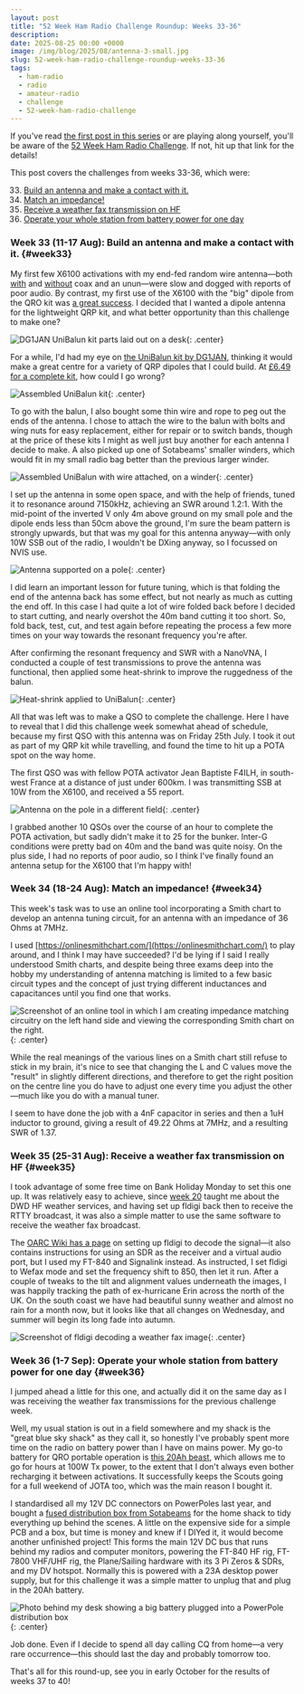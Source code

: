 ```yaml
---
layout: post
title: "52 Week Ham Radio Challenge Roundup: Weeks 33-36"
description: 
date: 2025-08-25 00:00 +0000
image: /img/blog/2025/08/antenna-3-small.jpg
slug: 52-week-ham-radio-challenge-roundup-weeks-33-36
tags:
  - ham-radio
  - radio
  - amateur-radio
  - challenge
  - 52-week-ham-radio-challenge
---
```


If you've read [the first post in this series](/blog/52-week-ham-radio-challenge-roundup-weeks-1-4/) or are playing along yourself, you'll be aware of the [52 Week Ham Radio Challenge](https://hamchallenge.org/). If not, hit up that link for the details!

This post covers the challenges from weeks 33-36, which were:

<ol start="33">
  <li><a href="#week33">Build an antenna and make a contact with it.</a></li>
  <li><a href="#week34">Match an impedance!</a></li>
  <li><a href="#week35">Receive a weather fax transmission on HF</a></li>
  <li><a href="#week36">Operate your whole station from battery power for one day</a></li>
</ol>

### Week 33 (11-17 Aug): Build an antenna and make a contact with it. {#week33}

My first few X6100 activations with my end-fed random wire antenna&mdash;both [with](/blog/bunkerfest-2025/) and [without](/blog/the-casual-outdoor-radio-kit/) coax and an unun&mdash;were slow and dogged with reports of poor audio. By contrast, my first use of the X6100 with the "big" dipole from the QRO kit was [a great success](/blog/west-wight-pota-rove/). I decided that I wanted a dipole antenna for the lightweight QRP kit, and what better opportunity than this challenge to make one?

![DG1JAN UniBalun kit parts laid out on a desk](/img/blog/2025/08/antenna-1.jpg){: .center}

For a while, I'd had my eye on [the UniBalun kit by DG1JAN](https://github.com/DG1JAN/UniBalun/blob/main/README.md), thinking it would make a great centre for a variety of QRP dipoles that I could build. At [£6.49 for a complete kit](https://www.radio-stuff.com/product-page/dg1jan-unibalun), how could I go wrong?

![Assembled UniBalun kit](/img/blog/2025/08/antenna-2.jpg){: .center}

To go with the balun, I also bought some thin wire and rope to peg out the ends of the antenna. I chose to attach the wire to the balun with bolts and wing nuts for easy replacement, either for repair or to switch bands, though at the price of these kits I might as well just buy another for each antenna I decide to make. A also picked up one of Sotabeams' smaller winders, which would fit in my small radio bag better than the previous larger winder.

![Assembled UniBalun with wire attached, on a winder](/img/blog/2025/08/antenna-3.jpg){: .center}

I set up the antenna in some open space, and with the help of friends, tuned it to resonance around 7150kHz, achieving an SWR around 1.2:1. With the mid-point of the inverted V only 4m above ground on my small pole and the dipole ends less than 50cm above the ground, I'm sure the beam pattern is strongly upwards, but that was my goal for this antenna anyway&mdash;with only 10W SSB out of the radio, I wouldn't be DXing anyway, so I focussed on NVIS use.

![Antenna supported on a pole](/img/blog/2025/08/antenna-5.jpg){: .center}

I did learn an important lesson for future tuning, which is that folding the end of the antenna back has some effect, but not nearly as much as cutting the end off. In this case I had quite a lot of wire folded back before I decided to start cutting, and nearly overshot the 40m band cutting it too short. So, fold back, test, cut, and test again before repeating the process a few more times on your way towards the resonant frequency you're after.

After confirming the resonant frequency and SWR with a NanoVNA, I conducted a couple of test transmissions to prove the antenna was functional, then applied some heat-shrink to improve the ruggedness of the balun.

![Heat-shrink applied to UniBalun](/img/blog/2025/08/antenna-4.jpg){: .center}

All that was left was to make a QSO to complete the challenge. Here I have to reveal that I did this challenge week somewhat ahead of schedule, because my first QSO with this antenna was on Friday 25th July. I took it out as part of my QRP kit while travelling, and found the time to hit up a POTA spot on the way home.

The first QSO was with fellow POTA activator Jean Baptiste F4ILH, in south-west France at a distance of just under 600km. I was transmitting SSB at 10W from the X6100, and received a 55 report.

![Antenna on the pole in a different field](/img/blog/2025/08/antenna-6.jpg){: .center}

I grabbed another 10 QSOs over the course of an hour to complete the POTA activation, but sadly didn't make it to 25 for the bunker. Inter-G conditions were pretty bad on 40m and the band was quite noisy. On the plus side, I had no reports of poor audio, so I think I've finally found an antenna setup for the X6100 that I'm happy with!

### Week 34 (18-24 Aug): Match an impedance! {#week34}

This week's task was to use an online tool incorporating a Smith chart to develop an antenna tuning circuit, for an antenna with an impedance of 36 Ohms at 7MHz.

I used [https://onlinesmithchart.com/](https://onlinesmithchart.com/) to play around, and I think I may have succeeded? I'd be lying if I said I really understood Smith charts, and despite being three exams deep into the hobby my understanding of antenna matching is limited to a few basic circuit types and the concept of just trying different inductances and capacitances until you find one that works.

![Screenshot of an online tool in which I am creating impedance matching circuitry on the left hand side and viewing the corresponding Smith chart on the right.](/img/blog/2025/08/impedance.png){: .center}

While the real meanings of the various lines on a Smith chart still refuse to stick in my brain, it's nice to see that changing the L and C values move the "result" in slightly different directions, and therefore to get the right position on the centre line you do have to adjust one every time you adjust the other&mdash;much like you do with a manual tuner.

I seem to have done the job with a 4nF capacitor in series and then a 1uH inductor to ground, giving a result of 49.22 Ohms at 7MHz, and a resulting SWR of 1.37.

### Week 35 (25-31 Aug): Receive a weather fax transmission on HF {#week35}

I took advantage of some free time on Bank Holiday Monday to set this one up. It was relatively easy to achieve, since [week 20](/blog/52-week-ham-radio-challenge-roundup-weeks-17-20/#week20) taught me about the DWD HF weather services, and having set up fldigi back then to receive the RTTY broadcast, it was also a simple matter to use the same software to receive the weather fax broadcast.

The [OARC Wiki has a page](https://wiki.oarc.uk/dwd-wefax) on setting up fldigi to decode the signal&mdash;it also contains instructions for using an SDR as the receiver and a virtual audio port, but I used my FT-840 and Signalink instead. As instructed, I set fldigi to Wefax mode and set the frequency shift to 850, then let it run. After a couple of tweaks to the tilt and alignment values underneath the images, I was happily tracking the path of ex-hurricane Erin across the north of the UK. On the south coast we have had beautiful sunny weather and almost no rain for a month now, but it looks like that all changes on Wednesday, and summer will begin its long fade into autumn.

![Screenshot of fldigi decoding a weather fax image](/img/blog/2025/08/wefax.png){: .center}

### Week 36 (1-7 Sep): Operate your whole station from battery power for one day {#week36}

I jumped ahead a little for this one, and actually did it on the same day as I was receiving the weather fax transmissions for the previous challenge week.

Well, my usual station is out in a field somewhere and my shack is the "great blue sky shack" as they call it, so honestly I've probably spent more time on the radio on battery power than I have on mains power. My go-to battery for QRO portable operation is [this 20Ah beast](https://www.eco-worthy.com/collections/lithium-batteries/products/12v-20ah-portable-lifepo4-deep-cycle-rechargeable-battery), which allows me to go for hours at 100W Tx power, to the extent that I don't always even bother recharging it between activations. It successfully keeps the Scouts going for a full weekend of JOTA too, which was the main reason I bought it.

I standardised all my 12V DC connectors on PowerPoles last year, and bought a [fused distribution box from Sotabeams](https://www.sotabeams.co.uk/powerpole-fused-dc-connector-box-1/) for the home shack to tidy everything up behind the scenes. A little on the expensive side for a simple PCB and a box, but time is money and knew if I DIYed it, it would become another unfinished project! This forms the main 12V DC bus that runs behind my radios and computer monitors, powering the FT-840 HF rig, FT-7800 VHF/UHF rig, the Plane/Sailing hardware with its 3 Pi Zeros & SDRs, and my DV hotspot. Normally this is powered with a 23A desktop power supply, but for this challenge it was a simple matter to unplug that and plug in the 20Ah battery.

![Photo behind my desk showing a big battery plugged into a PowerPole distribution box](/img/blog/2025/08/battery.jpg){: .center}

Job done. Even if I decide to spend all day calling CQ from home&mdash;a very rare occurrence&mdash;this should last the day and probably tomorrow too.

That's all for this round-up, see you in early October for the results of weeks 37 to 40!
